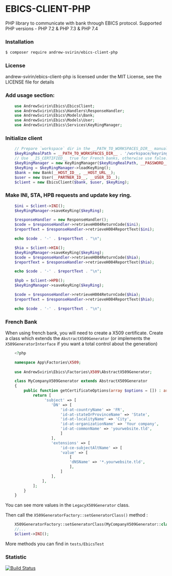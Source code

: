 # EBICS-CLIENT-PHP
PHP library to communicate with bank through EBICS protocol.
Supported PHP versions - PHP 7.2 & PHP 7.3 & PHP 7.4

### Installation
```bash
$ composer require andrew-svirin/ebics-client-php
```

### License
andrew-svirin/ebics-client-php is licensed under the MIT License, see the LICENSE file for details

### Add usage section:
```php
    use AndrewSvirin\Ebics\EbicsClient;
    use AndrewSvirin\Ebics\Handlers\ResponseHandler;
    use AndrewSvirin\Ebics\Models\Bank;
    use AndrewSvirin\Ebics\Models\User;
    use AndrewSvirin\Ebics\Services\KeyRingManager;
```

### Initialize client
```php
    // Prepare `workspace` dir in the __PATH_TO_WORKSPACES_DIR__ manually.
    $keyRingRealPath = __PATH_TO_WORKSPACES_DIR__ . '/workspace/keyring.json';
    // Use __IS_CERTIFIED__ true for French banks, otherwise use false.
    $keyRingManager = new KeyRingManager($keyRingRealPath, __PASSWORD__, __IS_CERTIFIED__);
    $keyRing = $keyRingManager->loadKeyRing();
    $bank = new Bank(__HOST_ID__, __HOST_URL__);
    $user = new User(__PARTNER_ID__, __USER_ID__);
    $client = new EbicsClient($bank, $user, $keyRing);
```

### Make INI, STA, HPB requests and update key ring.
```php
    $ini = $client->INI();
    $keyRingManager->saveKeyRing($keyRing);

    $responseHandler = new ResponseHandler();
    $code = $responseHandler->retrieveH004ReturnCode($ini);
    $reportText = $responseHandler->retrieveH004ReportText($ini);

    echo $code . '-' . $reportText . "\n";

    $hia = $client->HIA();
    $keyRingManager->saveKeyRing($keyRing);
    $code = $responseHandler->retrieveH004ReturnCode($hia);
    $reportText = $responseHandler->retrieveH004ReportText($hia);

    echo $code . '-' . $reportText . "\n";

    $hpb = $client->HPB();
    $keyRingManager->saveKeyRing($keyRing);

    $code = $responseHandler->retrieveH004ReturnCode($hia);
    $reportText = $responseHandler->retrieveH004ReportText($hia);

    echo $code . '-' . $reportText . "\n";
```


### French Bank
When using french bank, you will need to create a X509 certificate. Create a class which extends the `AbstractX509Generator` (or implements the `X509GeneratorInterface` if you want a total control about the generation)
```php
    <?php

    namespace App\Factories\X509;
    
    use AndrewSvirin\Ebics\Factories\X509\AbstractX509Generator;

    class MyCompanyX509Generator extends AbstractX509Generator
    {
        public function getCertificateOptions(array $options = []) : array{
            return [
                 'subject' => [
                    'DN' => [
                        'id-at-countryName' => 'FR',
                        'id-at-stateOrProvinceName' => 'State',
                        'id-at-localityName' => 'City',
                        'id-at-organizationName' => 'Your company',
                        'id-at-commonName' => 'yourwebsite.tld',
                        ]
                    ],
                    'extensions' => [
                        'id-ce-subjectAltName' => [
                        'value' => [
                            [
                            'dNSName' => '*.yourwebsite.tld',
                            ],
                        ]
                    ],
                ],
            ];
        }
    }
```
You can see more values in the `LegacyX509Generator` class. 

Then call the `X509GeneratorFactory::setGeneratorClass()` method :
```php
    X509GeneratorFactory::setGeneratorClass(MyCompanyX509Generator::class);
    //...
    $client->INI();
```




More methods you can find in `tests/EbicsTest`

### Statistic
[![Build Status](https://travis-ci.org/andrew-svirin/ebics-client-php.svg?branch=master)](https://travis-ci.org/andrew-svirin/ebics-client-php)
